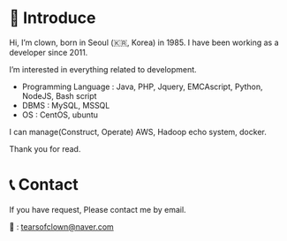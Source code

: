 # 👋 Introduce

Hi, I’m clown, born in Seoul (🇰🇷, Korea) in 1985.
I have been working as a developer since 2011.

I’m interested in everything related to development.

- Programming Language : Java, PHP, Jquery, EMCAscript, Python, NodeJS, Bash script
- DBMS : MySQL, MSSQL
- OS : CentOS, ubuntu

I can manage(Construct, Operate) AWS, Hadoop echo system, docker.

Thank you for read.

# 📞 Contact
If you have request, Please contact me by email.

📧 : tearsofclown@naver.com
